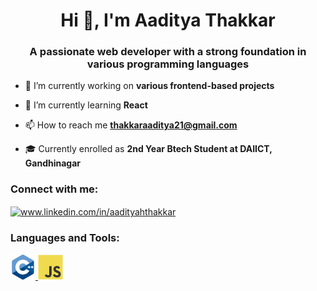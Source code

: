 <h1 align="center">Hi 👋, I'm Aaditya Thakkar</h1>
<h3 align="center">A passionate web developer with a strong foundation in various programming languages</h3>

- 🔭 I’m currently working on **various frontend-based projects**

- 🌱 I’m currently learning **React**

- 📫 How to reach me **thakkaraaditya21@gmail.com**

- 🎓 Currently enrolled as **2nd Year Btech Student at DAIICT, Gandhinagar**

<h3 align="left">Connect with me:</h3>
<p align="left">
<a href="https://linkedin.com/in/www.linkedin.com/in/aadityahthakkar" target="blank"><img align="center" src="https://raw.githubusercontent.com/rahuldkjain/github-profile-readme-generator/master/src/images/icons/Social/linked-in-alt.svg" alt="www.linkedin.com/in/aadityahthakkar" height="30" width="40" /></a>
</p>

<h3 align="left">Languages and Tools:</h3>
<p align="left"> <a href="https://www.w3schools.com/cpp/" target="_blank" rel="noreferrer"> <img src="https://raw.githubusercontent.com/devicons/devicon/master/icons/cplusplus/cplusplus-original.svg" alt="cplusplus" width="40" height="40"/> </a> <a href="https://developer.mozilla.org/en-US/docs/Web/JavaScript" target="_blank" rel="noreferrer"> <img src="https://raw.githubusercontent.com/devicons/devicon/master/icons/javascript/javascript-original.svg" alt="javascript" width="40" height="40"/> </a> </p>
